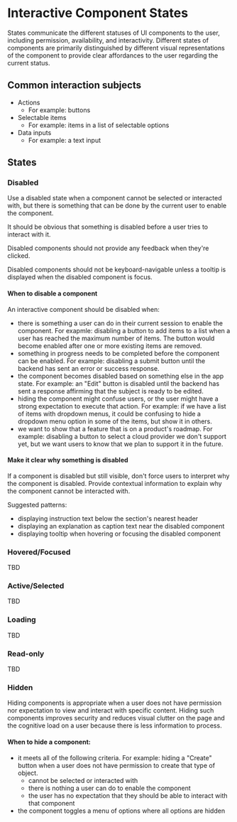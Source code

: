 # Interactive Component States

States communicate the different statuses of UI components to the user, including permission, availability, and interactivity. Different states of components are primarily distinguished by different visual representations of the component to provide clear affordances to the user regarding the current status.

## Common interaction subjects

- Actions
  - For example: buttons
- Selectable items
  - For example: items in a list of selectable options
- Data inputs
  - For example: a text input

## States

### Disabled

Use a disabled state when a component cannot be selected or interacted with, but there is something that can be done by the current user to enable the component.

It should be obvious that something is disabled before a user tries to interact with it.

Disabled components should not provide any feedback when they're clicked.

Disabled components should not be keyboard-navigable unless a tooltip is displayed when the disabled component is focus.

#### When to disable a component

An interactive component should be disabled when:

- there is something a user can do in their current session to enable the component. For exapmle: disabling a button to add items to a list when a user has reached the maximum number of items. The button would become enabled after one or more existing items are removed.
- something in progress needs to be completed before the component can be enabled. For example: disabling a submit button until the backend has sent an error or success response.
- the component becomes disabled based on something else in the app state. For example: an "Edit" button is disabled until the backend has sent a response affirming that the subject is ready to be edited.
- hiding the component might confuse users, or the user might have a strong expectation to execute that action. For example: if we have a list of items with dropdown menus, it could be confusing to hide a dropdown menu option in some of the items, but show it in others.
- we want to show that a feature that is on a product's roadmap. For example: disabling a button to select a cloud provider we don't support yet, but we want users to know that we plan to support it in the future.

#### Make it clear why something is disabled

If a component is disabled but still visible, don't force users to interpret why the component is disabled. Provide contextual information to explain why the component cannot be interacted with.

Suggested patterns:

- displaying instruction text below the section's nearest header
- displaying an explanation as caption text near the disabled component
- displaying tooltip when hovering or focusing the disabled component

### Hovered/Focused

TBD

### Active/Selected

TBD

### Loading

TBD

### Read-only

TBD

### Hidden

Hiding components is appropriate when a user does not have permission nor expectation to view and interact with specific content. Hiding such components improves security and reduces visual clutter on the page and the cognitive load on a user because there is less information to process.

#### When to hide a component:

- it meets all of the following criteria. For example: hiding a "Create" button when a user does not have permission to create that type of object.
  - cannot be selected or interacted with
  - there is nothing a user can do to enable the component
  - the user has no expectation that they should be able to interact with that component
- the component toggles a menu of options where all options are hidden
